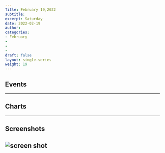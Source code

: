 ```yaml
---
Title: February 19,2022
subtitle: 
excerpt: Saturday
date: 2022-02-19
author:
categories:
- February
-
-
-
draft: false
layout: single-series
weight: 19
---
```



## Events



---



## Charts
---



## Screenshots



![screen shot](20220219_000xxx.png)
---
